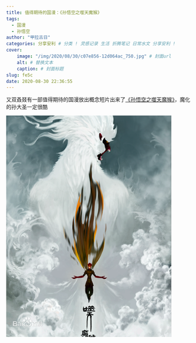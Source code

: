 ```yaml
---
title: 值得期待的国漫：《孙悟空之噬天魔猴》
tags:
  - 国漫
  - 孙悟空
author: "甲拉古日"
categories: 分享安利 # 分类 ! 灵感记录 生活 折腾笔记 日常水文 分享安利 !
cover:
    image: "/img/2020/08/30/c07e856-12d064ac_750.jpg" # 封面url
    alt: # 替换文本
    caption: # 封面标题
slug: fe5c
date: 2020-08-30 22:36:55
---
```




又双叒叕有一部值得期待的国漫放出概念短片出来了[《孙悟空之噬天魔猴》](https://baike.baidu.com/item/%E5%AD%99%E6%82%9F%E7%A9%BA%E4%B9%8B%E5%99%AC%E5%A4%A9%E9%AD%94%E7%8C%B4/50202732?fr=aladdin#grins.top)，魔化的孙大圣一定很酷



![](/img/2020/08/30/8b13632762d0f703918f8ccfe0b3463d269759ee6fc4.png)

